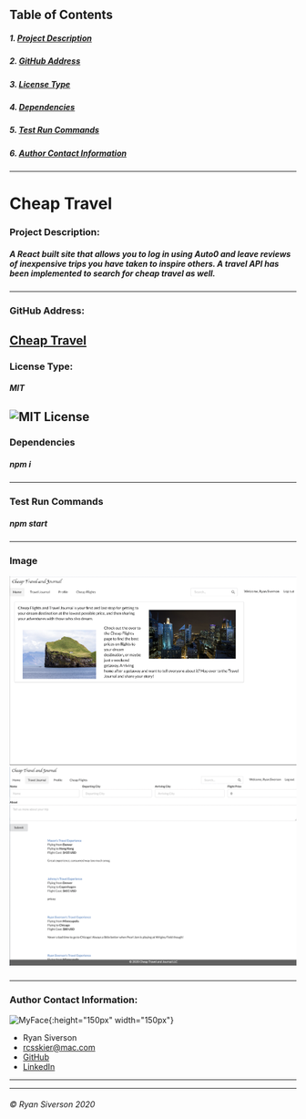 ## Table of Contents
##### 1. [Project Description](#Project-Description)
##### 2. [GitHub Address](#GitHub-Address)
##### 3. [License Type](#License-Type)
##### 4. [Dependencies](#Dependencies)
##### 5. [Test Run Commands](#Test-Run-Commands)
##### 6. [Author Contact Information](#Author-Contact-Information)
---
# **Cheap Travel**

### **Project Description:**
##### A React built site that allows you to log in using Auto0 and leave reviews of inexpensive trips you have taken to inspire others. A travel API has been implemented to search for cheap travel as well.
---
### **GitHub Address:**
[Cheap Travel](https://github.com/rysiphoto/cheap-travel)
---
### **License Type:**
##### MIT
![MIT License](https://img.shields.io/badge/license-MIT-green)
---
### **Dependencies**
##### npm i
---
### **Test Run Commands**
##### npm start
---
### **Image**
<img src="cheapTravel.png">



<img src="cheapTravel2.png">



##### 
---
### **Author Contact Information:**
![MyFace](https://avatars1.githubusercontent.com/u/61304775?s=460&u=2d5090ea181225bb78e9cea18e6e7c1295138a52&v=4){:height="150px" width="150px"}
* Ryan Siverson
* rcsskier@mac.com
* [GitHub](https://github.com/rysiphoto)
* [LinkedIn](https://www.linkedin.com/in/ryan-siverson-695b5a32/)

---
---
###### © Ryan Siverson 2020
